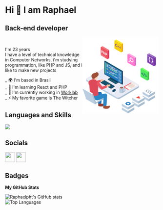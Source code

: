 

Hi 👋 I am Raphael
======================= 
Back-end developer
---------------------- 
<img align="right"  width="250px" src="assets/dev-image.png" /> <br>

I'm 23 years<br>
I have a level of technical knowledge in Computer Networks, i'm studying programmation, like PHP and JS, and i like to make new projects
<br>

_ 🌍 I'm based in Brasil <br>
_ 🧠 I'm learning React and PHP<br>
_ 🚀 I'm currently working in [Worklab](https://criasoft.com.br)<br>
_ ⚡ My favorite game is The Witcher<br>

## Languages and Skills  

<p align="left">
 <img src="https://skillicons.dev/icons?i=javascript,css,html,php,laravel,react,vue,mysql" />
</p>

 ## Socials

 <p align="left"> <a href="https://www.github.com/Raphaelpht" target="_blank" rel="noreferrer"><img src="https://raw.githubusercontent.com/danielcranney/readme-generator/main/public/icons/socials/github-dark.svg" width="32" height="32" /></a> <a href="https://www.linkedin.com/in/raphael-mariano-" target="_blank" rel="noreferrer"><img src="https://raw.githubusercontent.com/danielcranney/readme-generator/main/public/icons/socials/linkedin.svg" width="32" height="32" /></a>
 </p>

## Badges

<b>My GitHub Stats</b>

<div align="left">

<img width="400em" src="https://github-readme-stats.vercel.app/api?username=Raphaelpht&show_icons=true&hide=&count_private=true&title_color=0891b2&text_color=ffffff&icon_color=0891b2&bg_color=1c1917&hide_border=true&show_icons=true" alt="Raphaelpht's GitHub stats" />

<br>

<img width="400em" src="https://github-readme-stats.vercel.app/api/top-langs/?username=Raphaelpht&langs_count=10&title_color=0891b2&text_color=ffffff&icon_color=0891b2&bg_color=1c1917&hide_border=true&locale=en&custom_title=Top%20%Languages" alt="Top Languages" />

<!-- <img width="325em" src="https://github-readme-stats-sigma-five.vercel.app/api/top-langs/?username=Raphaelpht&layout=compact&theme=dark&count_private=true&hide_border=true" alt="Raphaelpht's stats"/> -->

</div>
